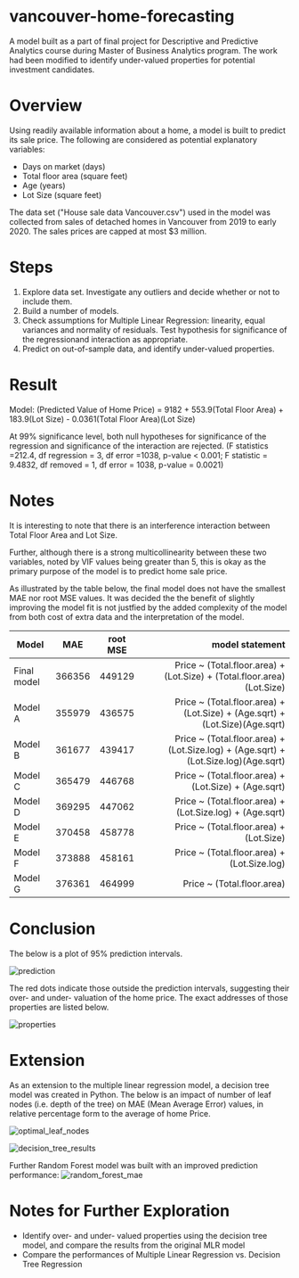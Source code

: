 # vancouver-home-forecasting
A model built as a part of final project for Descriptive and Predictive Analytics course during Master of Business Analytics program. The work had been modified to identify under-valued properties for potential investment candidates.

# Overview
Using readily available information about a home, a model is built to predict its sale price. The following are considered as potential explanatory variables:
* Days on market (days)
* Total floor area (square feet)
* Age (years)
* Lot Size (square feet)

The data set ("House sale data Vancouver.csv") used in the model was collected from sales of detached homes in Vancouver from 2019 to early 2020. The sales prices are capped at most $3 million. 

# Steps
1. Explore data set. Investigate any outliers and decide whether or not to include them.
2. Build a number of models. 
3. Check assumptions for Multiple Linear Regression: linearity, equal variances and normality of residuals. Test hypothesis for significance of the regressionand interaction as appropriate.
4. Predict on out-of-sample data, and identify under-valued properties. 

# Result
Model: (Predicted Value of Home Price) = 9182 + 553.9(Total Floor Area) + 183.9(Lot Size) - 0.0361(Total Floor Area)(Lot Size)

At 99% significance level, both null hypotheses for significance of the regression and significance of the interaction are rejected. (F statistics =212.4, df regression = 3, df error =1038, p-value < 0.001; F statistic = 9.4832, df removed = 1, df error = 1038, p-value = 0.0021)

# Notes
It is interesting to note that there is an interference interaction between Total Floor Area and Lot Size.

Further, although there is a strong multicollinearity between these two variables, noted by VIF values being greater than 5, this is okay as the primary purpose of the model is to predict home sale price. 

As illustrated by the table below, the final model does not have the smallest MAE nor root MSE values. It was decided the the benefit of slightly improving the model fit is not justfied by the added complexity of the model from both cost of extra data and the interpretation of the model.

| Model |	MAE |	root MSE | model statement | 
| ----- |:---:|:--------:| ---------------:|
| Final model | 366356 | 449129	| Price ~ (Total.floor.area) + (Lot.Size) + (Total.floor.area)(Lot.Size) | 
| Model A	| 355979	| 436575	| Price ~ (Total.floor.area) + (Lot.Size) + (Age.sqrt) + (Lot.Size)(Age.sqrt)| 
| Model B	| 361677	| 439417	| Price ~ (Total.floor.area) + (Lot.Size.log) + (Age.sqrt) + (Lot.Size.log)(Age.sqrt)| 
| Model C	| 365479	| 446768	| Price ~ (Total.floor.area) + (Lot.Size) + (Age.sqrt)| 
| Model D	| 369295	| 447062	| Price ~ (Total.floor.area) + (Lot.Size.log) + (Age.sqrt)| 
| Model E	| 370458	| 458778	| Price ~ (Total.floor.area) + (Lot.Size)| 
| Model F	| 373888	| 458161	| Price ~ (Total.floor.area) + (Lot.Size.log)| 
| Model G	| 376361	| 464999	| Price ~ (Total.floor.area)| 

# Conclusion
The below is a plot of 95% prediction intervals. 

![prediction](https://user-images.githubusercontent.com/39283556/108954231-59f29300-7621-11eb-8229-5785744a6d50.png)

The red dots indicate those outside the prediction intervals, suggesting their over- and under- valuation of the home price. The exact addresses of those properties are listed below.

![properties](https://user-images.githubusercontent.com/39283556/108954806-2feda080-7622-11eb-90c8-c105a048fb66.PNG)

# Extension
As an extension to the multiple linear regression model, a decision tree model was created in Python. The below is an impact of number of leaf nodes (i.e. depth of the tree) on MAE (Mean Average Error) values, in relative percentage form to the average of home Price. 

![optimal_leaf_nodes](https://user-images.githubusercontent.com/39283556/109229449-2a09d380-7778-11eb-8c66-7da2511c3fc1.PNG)

![decision_tree_results](https://user-images.githubusercontent.com/39283556/109229456-2b3b0080-7778-11eb-8065-4194b9e99caa.PNG)

Further Random Forest model was built with an improved prediction performance:
![random_forest_mae](https://user-images.githubusercontent.com/39283556/109353129-c42d5280-7830-11eb-8d01-c51254215987.PNG)

# Notes for Further Exploration
- Identify over- and under- valued properties using the decision tree model, and compare the results from the original MLR model
- Compare the performances of Multiple Linear Regression vs. Decision Tree Regression
